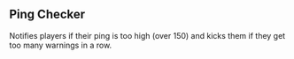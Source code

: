 ## Ping Checker

Notifies players if their ping is too high (over 150) and kicks them if they get too many warnings in a row.